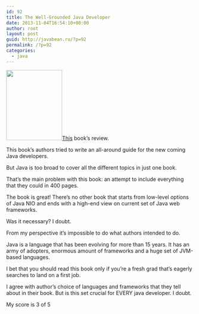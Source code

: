 ```yaml
---
id: 92
title: The Well-Grounded Java Developer
date: 2013-11-04T16:54:10+00:00
author: root
layout: post
guid: http://javabean.ru/?p=92
permalink: /?p=92
categories:
  - java
---
```

<img class="alignleft" src="http://www.manning.com/evans/evans_cover150.jpg" alt="" width="150" height="188" />[This](http://www.manning.com/evans/) book&#8217;s review.

This book&#8217;s authors tried to write an all-around guide for the new coming Java developers.
  
But Java is too broad to cover all the different topics in just one book.
  
That&#8217;s the main problem with this book: an attempt to include everything that they could in 400 pages.
  
The book is great! There&#8217;s no other book that starts from low-level options of Java NIO and ends with a high-end view on current set of Java web frameworks.
  
Was it necessary? I doubt.

From my perspective it&#8217;s impossible to do what authors intended to do.
  
Java is a language that has been evolving for more than 15 years. It has an army of adopters, enormous amount of frameworks and a huge set of JVM-based languages.
  
I bet that you should read this book only if you&#8217;re a fresh grad that&#8217;s eagerly searches to land on a first job.
  
I agree with author&#8217;s choice of languages and frameworks that they tell about in their book. But is this set crucial for EVERY java developer. I doubt.

My score is 3 of 5
